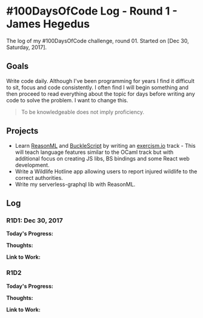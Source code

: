 # #100DaysOfCode Log - Round 1 - James Hegedus

The log of my #100DaysOfCode challenge, round 01. Started on [Dec 30, Saturday, 2017].

## Goals

Write code daily. Although I've been programming for years I find it difficult to sit, focus and code consistently. I often find I will begin something and then proceed to read everything about the topic for days before writing any code to solve the problem. I want to change this.

> To be knowledgeable does not imply proficiency.

## Projects

* Learn [ReasonML](https://reasonml.github.io/) and [BuckleScript](https://bucklescript.github.io/) by writing an [exercism.io](https://v2.exercism.io/my/tracks/ocaml) track - This will teach language features similar to the OCaml track but with additional focus on creating JS libs, BS bindings and some React web development.
* Write a Wildlife Hotline app allowing users to report injured wildlife to the correct authorities.
* Write my serverless-graphql lib with ReasonML.

## Log

### R1D1: Dec 30, 2017

**Today's Progress:**

**Thoughts:**

**Link to Work:**

### R1D2

**Today's Progress:**

**Thoughts:**

**Link to Work:**
